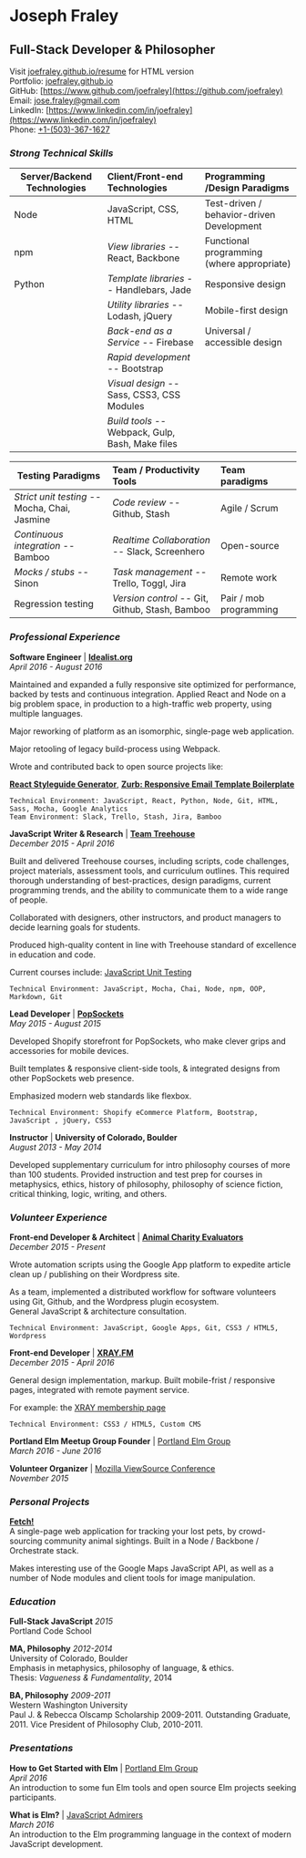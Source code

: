 # Joseph Fraley
## Full-Stack Developer & Philosopher  
Visit [joefraley.github.io/resume](https://joefraley.github.io/resume) for HTML version  
Portfolio: [joefraley.github.io](https://joefraley.github.io)  
GitHub: [https://www.github.com/joefraley](https://github.com/joefraley)  
Email: [jose.fraley@gmail.com](mailto:jose.fraley@gmail.com)  
LinkedIn: [https://www.linkedin.com/in/joefraley](https://www.linkedin.com/in/joefraley)  
Phone: [+1-(503)-367-1627](tel:+1-503-367-1627)  


### *Strong Technical Skills*  
|    **Server/Backend Technologies**    |  **Client/Front-end Technologies**             |    **Programming /Design Paradigms**         |
|---------------------------------------|:-----------------------------------------------|:---------------------------------------------|
|Node                                   |JavaScript, CSS, HTML                           | Test-driven / behavior-driven Development    |
|npm                                    |*View libraries* -- React, Backbone             | Functional programming (where appropriate)   |
|Python                                 |*Template libraries* -- Handlebars, Jade        | Responsive design                            |
|                                       |*Utility libraries* -- Lodash, jQuery           | Mobile-first design                          |
|                                       |*Back-end as a Service* -- Firebase             | Universal / accessible design                  |
|                                       |*Rapid development* -- Bootstrap                |                                              |
|                                       |*Visual design* -- Sass, CSS3, CSS Modules      |                                              |
|                                       |*Build tools* -- Webpack, Gulp, Bash, Make files|                                              |

|  **Testing Paradigms**                       |    **Team / Productivity Tools**               |           **Team paradigms**       |
|----------------------------------------------|:-----------------------------------------------|:-----------------------------------|
|*Strict unit testing* -- Mocha, Chai, Jasmine  |*Code review* -- Github, Stash                  | Agile / Scrum                     |
|*Continuous integration* -- Bamboo             |*Realtime Collaboration* -- Slack, Screenhero   | Open-source                       |
|*Mocks / stubs* -- Sinon                       |*Task management* -- Trello, Toggl, Jira        | Remote work                       |
|Regression testing                             |*Version control* -- Git, Github, Stash, Bamboo | Pair / mob programming            |


### *Professional Experience*  
**Software Engineer** | [**Idealist.org**](https://www.idealist.org)  
*April 2016 - August 2016*  

Maintained and expanded a fully responsive site optimized for performance, backed by tests and continuous integration. Applied React and Node on a big problem space, in production to a high-traffic web property, using multiple languages.  

Major reworking of platform as an isomorphic, single-page web application.  

Major retooling of legacy build-process using Webpack.  

Wrote and contributed back to open source projects like:  

[**React Styleguide Generator**](https://github.com/pocotan001/react-styleguide-generator), [**Zurb: Responsive Email Template Boilerplate**](https://github.com/joefraley/responsive-email-template-boilerplate)  

    Technical Environment: JavaScript, React, Python, Node, Git, HTML, Sass, Mocha, Google Analytics  
    Team Environment: Slack, Trello, Stash, Jira, Bamboo  

**JavaScript Writer & Research** | [**Team Treehouse**](https://www.teamtreehouse.com/)  
*December 2015 - April 2016*  

Built and delivered Treehouse courses, including scripts, code challenges, project materials, assessment tools, and curriculum outlines. This required thorough understanding of best-practices, design paradigms, current programming trends, and the ability to communicate them to a wide range of people.  

Collaborated with designers, other instructors, and product managers to decide learning goals for students.  

Produced high-quality content in line with Treehouse standard of excellence in education and code.  

Current courses include: [JavaScript Unit Testing](https://teamtreehouse.com/library/javascript-unit-testing)  

    Technical Environment: JavaScript, Mocha, Chai, Node, npm, OOP, Markdown, Git

**Lead Developer** | [**PopSockets**](https://www.popsockets.com)  
*May 2015 - August 2015*  

Developed Shopify storefront for PopSockets, who make clever grips and accessories for mobile devices.  

Built templates & responsive client-side tools, & integrated designs from other PopSockets web presence.  

Emphasized modern web standards like flexbox.  

    Technical Environment: Shopify eCommerce Platform, Bootstrap, JavaScript , jQuery, CSS3

**Instructor** | **University of Colorado, Boulder**   
*August 2013 - May 2014*  

Developed supplementary curriculum for intro philosophy courses of more than 100 students. Provided instruction and test prep for courses in metaphysics, ethics, history of philosophy, philosophy of science fiction, critical thinking, logic, writing, and others.


### *Volunteer Experience*  
**Front-end Developer & Architect** | [**Animal Charity Evaluators**](https://www.animalcharityevaluators.org/)  
*December 2015 - Present*  

Wrote automation scripts using the Google App platform to expedite article clean up / publishing on their Wordpress site.  

As a team, implemented a distributed workflow for software volunteers using Git, Github, and the Wordpress plugin ecosystem.  
General JavaScript & architecture consultation.  

    Technical Environment: JavaScript, Google Apps, Git, CSS3 / HTML5, Wordpress

**Front-end Developer** | [**XRAY.FM**](https://www.xray.fm)  
*December 2015 - April 2016*  

General design implementation, markup. Built mobile-frist / responsive pages, integrated with remote payment service.  

For example: the [XRAY membership page](http://xray.fm/membership)  

    Technical Environment: CSS3 / HTML5, Custom CMS

**Portland Elm Meetup Group Founder** | [Portland Elm Group](https://www.meetup.com/portlandelm/)  
*March 2016 - June 2016*  

**Volunteer Organizer** | [Mozilla ViewSource Conference](https://viewsourceconf.org/)  
*November 2015*  

### *Personal Projects*  
[**Fetch!**](https://www.fetch.love)  
A single-page web application for tracking your lost pets, by crowd-sourcing community animal sightings. Built in a Node / Backbone / Orchestrate stack.  

Makes interesting use of the Google Maps JavaScript API, as well as a number of Node modules and client tools for image manipulation.  

### *Education*   
**Full-Stack JavaScript** *2015*   
Portland Code School  

**MA, Philosophy** *2012-2014*  
University of Colorado, Boulder  
Emphasis in metaphysics, philosophy of language, & ethics.  
Thesis: *Vagueness & Fundamentality*, 2014  

**BA, Philosophy** *2009-2011*  
Western Washington University  
Paul J. & Rebecca Olscamp Scholarship 2009-2011. Outstanding Graduate, 2011.  Vice President of Philosophy Club, 2010-2011.  

### *Presentations*  
**How to Get Started with Elm** | [Portland Elm Group](https://www.meetup.com/portlandelm/events/228818726/)  
*April 2016*  
An introduction to some fun Elm tools and open source Elm projects seeking participants.  

**What is Elm?** | [JavaScript Admirers](https://www.meetup.com/Portland-JavaScript-Admirers/photos/26839880/)  
*March 2016*  
An introduction to the Elm programming language in the context of modern JavaScript development.  
